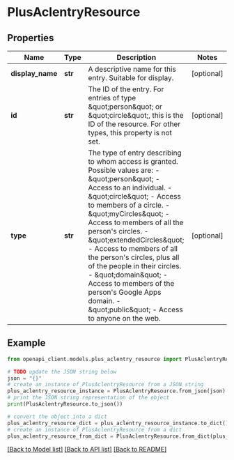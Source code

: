 # PlusAclentryResource


## Properties

Name | Type | Description | Notes
------------ | ------------- | ------------- | -------------
**display_name** | **str** | A descriptive name for this entry. Suitable for display. | [optional] 
**id** | **str** | The ID of the entry. For entries of type \&quot;person\&quot; or \&quot;circle\&quot;, this is the ID of the resource. For other types, this property is not set. | [optional] 
**type** | **str** | The type of entry describing to whom access is granted. Possible values are:   - \&quot;person\&quot; - Access to an individual.  - \&quot;circle\&quot; - Access to members of a circle.  - \&quot;myCircles\&quot; - Access to members of all the person&#39;s circles.  - \&quot;extendedCircles\&quot; - Access to members of all the person&#39;s circles, plus all of the people in their circles.  - \&quot;domain\&quot; - Access to members of the person&#39;s Google Apps domain.  - \&quot;public\&quot; - Access to anyone on the web. | [optional] 

## Example

```python
from openapi_client.models.plus_aclentry_resource import PlusAclentryResource

# TODO update the JSON string below
json = "{}"
# create an instance of PlusAclentryResource from a JSON string
plus_aclentry_resource_instance = PlusAclentryResource.from_json(json)
# print the JSON string representation of the object
print(PlusAclentryResource.to_json())

# convert the object into a dict
plus_aclentry_resource_dict = plus_aclentry_resource_instance.to_dict()
# create an instance of PlusAclentryResource from a dict
plus_aclentry_resource_from_dict = PlusAclentryResource.from_dict(plus_aclentry_resource_dict)
```
[[Back to Model list]](../README.md#documentation-for-models) [[Back to API list]](../README.md#documentation-for-api-endpoints) [[Back to README]](../README.md)


